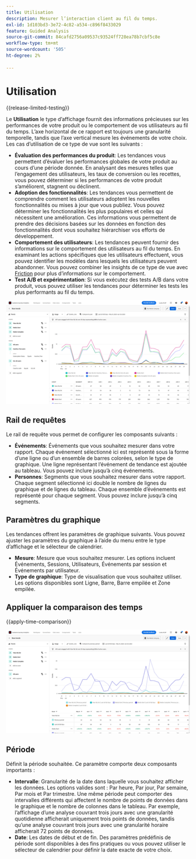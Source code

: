 ```yaml
---
title: Utilisation
description: Mesurer l’interaction client au fil du temps.
exl-id: 1d103bd3-3e72-4c82-a534-c896f8433029
feature: Guided Analysis
source-git-commit: 84cafd2756a09537c93524ff728ea78b7cbf5c8e
workflow-type: tm+mt
source-wordcount: '505'
ht-degree: 2%

---
```


# Utilisation

{{release-limited-testing}}

Le **Utilisation** le type d’affichage fournit des informations précieuses sur les performances de votre produit ou le comportement de vos utilisateurs au fil du temps. L’axe horizontal de ce rapport est toujours une granularité temporelle, tandis que l’axe vertical mesure les événements de votre choix. Les cas d’utilisation de ce type de vue sont les suivants :

* **Évaluation des performances du produit**: Les tendances vous permettent d’évaluer les performances globales de votre produit au cours d’une période donnée. En analysant des mesures telles que l’engagement des utilisateurs, les taux de conversion ou les recettes, vous pouvez déterminer si les performances de votre produit s’améliorent, stagnent ou déclinent.
* **Adoption des fonctionnalités**: Les tendances vous permettent de comprendre comment les utilisateurs adoptent les nouvelles fonctionnalités ou mises à jour que vous publiez. Vous pouvez déterminer les fonctionnalités les plus populaires et celles qui nécessitent une amélioration. Ces informations vous permettent de prendre des décisions basées sur les données en fonction des fonctionnalités dont vous souhaitez hiérarchiser vos efforts de développement.
* **Comportement des utilisateurs**: Les tendances peuvent fournir des informations sur le comportement des utilisateurs au fil du temps. En examinant les actions spécifiques que les utilisateurs effectuent, vous pouvez identifier les modèles dans lesquels les utilisateurs peuvent abandonner. Vous pouvez combiner les insights de ce type de vue avec [Friction](friction.md) pour plus d’informations sur le comportement.
* **Test A/B et expérimentation**: Si vous exécutez des tests A/B dans votre produit, vous pouvez utiliser les tendances pour déterminer les tests les plus performants au fil du temps.

![Utilisation](../assets/usage.png)

## Rail de requêtes

Le rail de requête vous permet de configurer les composants suivants :

* **Événements**: Événements que vous souhaitez mesurer dans votre rapport. Chaque événement sélectionné ici est représenté sous la forme d’une ligne ou d’un ensemble de barres colorées, selon le type de graphique. Une ligne représentant l’événement de tendance est ajoutée au tableau. Vous pouvez inclure jusqu’à cinq événements.
* **Personnes**: Segments que vous souhaitez mesurer dans votre rapport. Chaque segment sélectionné ici double le nombre de lignes du graphique et de lignes du tableau. Chaque ensemble d’événements est représenté pour chaque segment. Vous pouvez inclure jusqu’à cinq segments.

## Paramètres du graphique

Les tendances offrent les paramètres de graphique suivants. Vous pouvez ajuster les paramètres du graphique à l’aide du menu entre le type d’affichage et le sélecteur de calendrier.

* **Mesure**: Mesure que vous souhaitez mesurer. Les options incluent Événements, Sessions, Utilisateurs, Événements par session et Événements par utilisateur.
* **Type de graphique**: Type de visualisation que vous souhaitez utiliser. Les options disponibles sont Ligne, Barre, Barre empilée et Zone empilée.

## Appliquer la comparaison des temps

{{apply-time-comparison}}

![Comparaison du temps d’utilisation](../assets/usage-compare.png)

## Période

Définit la période souhaitée. Ce paramètre comporte deux composants importants :

* **Intervalle**: Granularité de la date dans laquelle vous souhaitez afficher les données. Les options valides sont : Par heure, Par jour, Par semaine, Par mois et Par trimestre. Une même période peut comporter des intervalles différents qui affectent le nombre de points de données dans le graphique et le nombre de colonnes dans le tableau. Par exemple, l’affichage d’une analyse couvrant trois jours avec une granularité quotidienne afficherait uniquement trois points de données, tandis qu’une analyse couvrant trois jours avec une granularité horaire afficherait 72 points de données.
* **Date**: Les dates de début et de fin. Des paramètres prédéfinis de période sont disponibles à des fins pratiques ou vous pouvez utiliser le sélecteur de calendrier pour définir la date exacte de votre choix.
